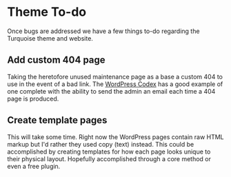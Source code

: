 # Theme To-do

Once bugs are addressed we have a few things to-do regarding the Turquoise theme and website.

## Add custom 404 page

Taking the heretofore unused maintenance page as a base a custom 404 to use in the event of a bad link. The [WordPress Codex](https://codex.wordpress.org/Creating_an_Error_404_Page) has a good example of one complete with the ability to send the admin an email each time a 404 page is produced. 

## Create template pages

This will take some time. Right now the WordPress pages contain raw HTML markup but I'd rather they used copy (text) instead. This could be accomplished by creating templates for how each page looks unique to their physical layout. Hopefully accomplished through a core method or even a free plugin.  
